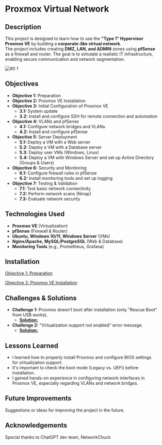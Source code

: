 # **Proxmox Virtual Network**

## **Description**
This project is designed to learn how to use the **"Type 1" Hypervisor Proxmox VE** by building a **corporate-like virtual network**.  
The project includes creating **DMZ, LAN, and ADMIN** zones using **pfSense** as a firewall and router.
The goal is to simulate a realistic IT infrastructure, enabling secure communication and network segmentation.

![#0 1](https://github.com/user-attachments/assets/aa3bc070-f3a0-4e48-83a3-17f38b9c4880)



## **Objectives**
- **Objective 1:** Preparation  
- **Objective 2:** Proxmox VE Installation  
- **Objective 3:** Initial Configuration of Proxmox VE  
  - **3.1:** System update  
  - **3.2:** Install and configure SSH for remote connection and automation  
- **Objective 4:** VLANs and pfSense  
  - **4.1:** Configure network bridges and VLANs  
  - **4.2:** Install and configure pfSense  
- **Objective 5:** Server Deployment  
  - **5.1:** Deploy a VM with a Web server  
  - **5.2:** Deploy a VM with a Database server  
  - **5.3:** Deploy user VMs (Windows, Linux)  
  - **5.4:** Deploy a VM with Windows Server and set up Active Directory (Groups & Users)  
- **Objective 6:** Security and Monitoring  
  - **6.1:** Configure firewall rules in pfSense  
  - **6.2:** Install monitoring tools and set up logging  
- **Objective 7:** Testing & Validation  
  - **7.1:** Test basic network connectivity  
  - **7.2:** Perform network scans (Nmap)  
  - **7.3:** Evaluate network security  

## **Technologies Used**
- **Proxmox VE** (Virtualization)  
- **pfSense** (Firewall & Router)  
- **Ubuntu, Windows 10/11, Windows Server** (VMs)  
- **Nginx/Apache, MySQL/PostgreSQL** (Web & Database)  
- **Monitoring Tools** (e.g., Prometheus, Grafana)  


## Installation
[Objective 1: Preparation](https://github.com/sapan322/Cybersecurity-Portfolio/tree/main/Project%20Proxmox-Virtual-Network%20/Objective_1)

[Objective 2: Proxmox VE Installation](https://github.com/sapan322/Cybersecurity-Portfolio/tree/main/Project%20Proxmox-Virtual-Network%20/Objective_2)
## Challenges & Solutions

- **Challenge 1:** Proxmox doesn’t boot after installation (only "Rescue Boot" from USB works).
    - [**Solution:**](https://github.com/sapan322/Cybersecurity-Portfolio/tree/main/Project%20Proxmox-Virtual-Network%20/Objective_2#problem-1-proxmox-doesnt-boot-after-installation-only-rescue-boot-from-usb-works)
- **Challenge 2:** "Virtualization support not enabled" error message.
    - [**Solution:**](https://github.com/sapan322/Cybersecurity-Portfolio/tree/main/Project%20Proxmox-Virtual-Network%20/Objective_2#problem-2-virtualization-support-not-enabled-error-message)

## Lessons Learned
- I learned how to properly install Proxmox and configure BIOS settings for virtualization support.
- It's important to check the boot mode (Legacy vs. UEFI) before installation.
- I gained hands-on experience in configuring network interfaces in Proxmox VE, especially regarding VLANs and network bridges.


## Future Improvements

Suggestions or ideas for improving the project in the future.

## Acknowledgements
Special thanks to ChatGPT dev team, NetworkChuck
